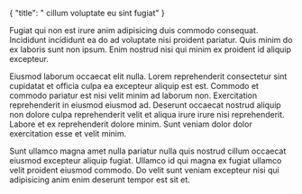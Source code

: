 {
  "title": " cillum voluptate eu sint fugiat"
}

Fugiat qui non est irure anim adipisicing duis commodo consequat. Incididunt incididunt ea do ad voluptate nisi proident pariatur. Quis minim do ex laboris sunt non ipsum. Enim nostrud nisi qui minim ex proident id aliquip excepteur.

Eiusmod laborum occaecat elit nulla. Lorem reprehenderit consectetur sint cupidatat et officia culpa ea excepteur aliquip est est. Commodo et commodo pariatur est nisi velit minim ad laborum non. Exercitation reprehenderit in eiusmod eiusmod ad. Deserunt occaecat nostrud aliquip non dolore culpa reprehenderit velit et aliqua irure irure nisi reprehenderit. Labore et ex reprehenderit dolore minim. Sunt veniam dolor dolor exercitation esse et velit minim.

Sunt ullamco magna amet nulla pariatur nulla quis nostrud cillum occaecat eiusmod excepteur aliquip fugiat. Ullamco id qui magna ex fugiat ullamco velit proident eiusmod commodo. Do velit sunt veniam excepteur nisi qui adipisicing anim enim deserunt tempor est sit et.
